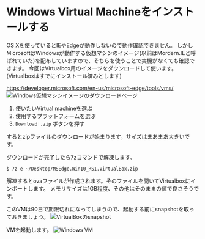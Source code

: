 # Windows Virtual Machineをインストールする

OS Xを使っているとIEやEdgeが動作しないので動作確認できません。
しかしMicrosoftはWindowsが動作する仮想マシンのイメージ(以前はMordern.IEと呼ばれていた)を配布していますので、そちらを使うことで実機がなくても確認できます。
今回はVirtualbox用のイメージをダウンロードして使います。(Virtualboxはすでにインストール済みとします)

https://developer.microsoft.com/en-us/microsoft-edge/tools/vms/
![Windows仮想マシンイメージのダウンロードページ](https://developer.microsoft.com/en-us/microsoft-edge/tools/vms/)

1. 使いたいVirtual machineを選ぶ
2. 使用するプラットフォームを選ぶ
3. `Download .zip` ボタンを押す

するとzipファイルのダウンロードが始まります。サイズはまあまあ大きいです。

ダウンロードが完了したら7zコマンドで解凍します。

```
$ 7z e ~/Desktop/MSEdge.Win10_RS1.VirtualBox.zip
```

解凍するとovaファイルが作成されます。そのファイルを開いてVirtualboxにインポートします。
メモリサイズは1GB程度、その他はそのままの値で良さそうです。

このVMは90日で期限切れになってしまうので、起動する前にsnapshotを取っておきましょう。
![VirtualBoxのsnapshot](https://developer.microsoft.com/en-us/microsoft-edge/tools/vms/)

VMを起動します。
![Windows VM](https://developer.microsoft.com/en-us/microsoft-edge/tools/vms/)
